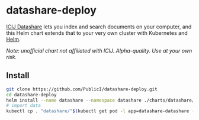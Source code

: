 # datashare-deploy

[ICIJ Datashare](https://datashare.icij.org/) lets you index and search documents on your computer, and this Helm chart extends that to your very own cluster with Kubernetes and [Helm](https://helm.sh/).

_Note: unofficial chart not affiliated with ICIJ. Alpha-quality. Use at your own risk._

## Install
```sh
git clone https://github.com/PublicI/datashare-deploy.git
cd datashare-deploy
helm install --name datashare --namespace datashare ./charts/datashare/
# import data
kubectl cp . "datashare/"$(kubectl get pod -l app=datashare-datashare --namespace=datashare -o jsonpath="{.items[0].metadata.name}")":/data"
```
